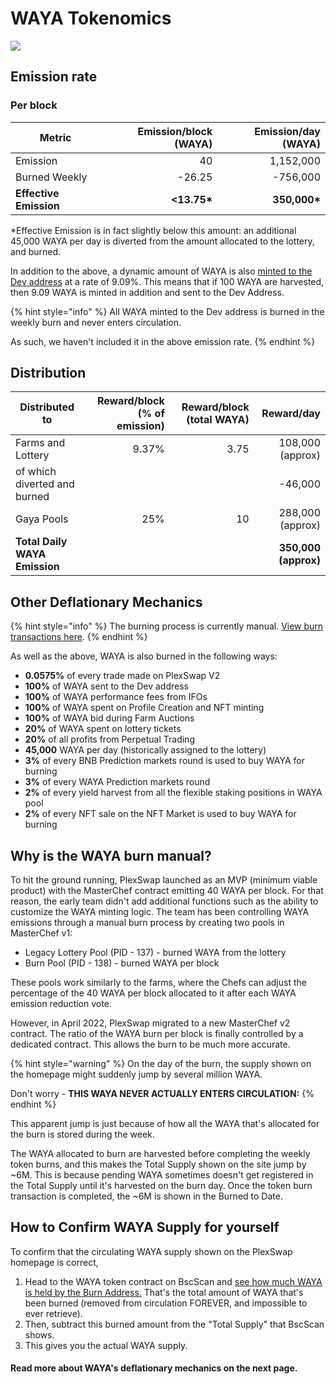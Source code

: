 # WAYA Tokenomics

![](../../.gitbook/assets/220628-en.png)

## **Emission rate** <a href="#emission-rate" id="emission-rate"></a>

### **Per block**

| **Metric**             | **Emission/block (WAYA)** | **Emission/day (WAYA)** |
| ---------------------- | ------------------------: | ----------------------: |
| Emission               |                        40 |               1,152,000 |
| Burned Weekly          |                    -26.25 |                -756,000 |
| **Effective Emission** |              **<13.75\*** |           **350,000\*** |

\*Effective Emission is in fact slightly below this amount: an additional 45,000 WAYA per day is diverted from the amount allocated to the lottery, and burned.

In addition to the above, a dynamic amount of WAYA is also [minted to the Dev address](https://bscscan.com/address/0xceba60280fb0ecd9a5a26a1552b90944770a4a0e#tokentxns) at a rate of 9.09%. This means that if 100 WAYA are harvested, then 9.09 WAYA is minted in addition and sent to the Dev Address.

{% hint style="info" %}
All WAYA minted to the Dev address is burned in the weekly burn and never enters circulation.&#x20;

As such, we haven't included it in the above emission rate.
{% endhint %}

## Distribution <a href="#distribution" id="distribution"></a>

| Distributed to                | Reward/block (% of emission) | Reward/block (total WAYA) |           Reward/day |
| ----------------------------- | ---------------------------: | ------------------------: | -------------------: |
| Farms and Lottery             |                        9.37% |                      3.75 |     108,000 (approx) |
| of which diverted and burned  |                              |                           |              -46,000 |
| Gaya Pools                   |                          25% |                        10 |     288,000 (approx) |
| **Total Daily WAYA Emission** |                              |                           | **350,000 (approx)** |

## **Other Deflationary Mechanics** <a href="#other-deflationary-mechanics" id="other-deflationary-mechanics"></a>

{% hint style="info" %}
The burning process is currently manual. [View burn transactions here](https://bscscan.com/token/0x0e09fabb73bd3ade0a17ecc321fd13a19e81ce82?a=0x000000000000000000000000000000000000dead).
{% endhint %}

As well as the above, WAYA is also burned in the following ways:

* **0.0575%** of every trade made on PlexSwap V2
* **100%** of WAYA sent to the Dev address
* **100%** of WAYA performance fees from IFOs
* **100%** of WAYA spent on Profile Creation and NFT minting
* **100%** of WAYA bid during Farm Auctions
* **20%** of WAYA spent on lottery tickets
* **20%** of all profits from Perpetual Trading
* **45,000** WAYA per day (historically assigned to the lottery)
* **3%** of every BNB Prediction markets round is used to buy WAYA for burning
* **3%** of every WAYA Prediction markets round
* **2%** of every yield harvest from all the flexible staking positions in WAYA pool
* **2%** of every NFT sale on the NFT Market is used to buy WAYA for burning

## Why is the WAYA burn manual?

To hit the ground running, PlexSwap launched as an MVP (minimum viable product) with the MasterChef contract emitting 40 WAYA per block. For that reason, the early team didn't add additional functions such as the ability to customize the WAYA minting logic. The team has been controlling WAYA emissions through a manual burn process by creating two pools in MasterChef v1:

* Legacy Lottery Pool (PID - 137) - burned WAYA from the lottery
* Burn Pool (PID - 138) - burned WAYA per block

These pools work similarly to the farms, where the Chefs can adjust the percentage of the 40 WAYA per block allocated to it after each WAYA emission reduction vote.

However, in April 2022, PlexSwap migrated to a new MasterChef v2 contract. The ratio of the WAYA burn per block is finally controlled by a dedicated contract. This allows the burn to be much more accurate.

{% hint style="warning" %}
On the day of the burn, the supply shown on the homepage might suddenly jump by several million WAYA.&#x20;

Don't worry - **THIS WAYA NEVER ACTUALLY ENTERS CIRCULATION:**
{% endhint %}

This apparent jump is just because of how all the WAYA that's allocated for the burn is stored during the week.&#x20;

The WAYA allocated to burn are harvested before completing the weekly token burns, and this makes the Total Supply shown on the site jump by \~6M. This is because pending WAYA sometimes doesn't get registered in the Total Supply until it's harvested on the burn day. Once the token burn transaction is completed, the \~6M is shown in the Burned to Date.&#x20;

## How to Confirm WAYA Supply for yourself

To confirm that the circulating WAYA supply shown on the PlexSwap homepage is correct,&#x20;

1. Head to the WAYA token contract on BscScan and [see how much WAYA is held by the Burn Address.](https://bscscan.com/token/0x0e09fabb73bd3ade0a17ecc321fd13a19e81ce82#balances) That's the total amount of WAYA that's been burned (removed from circulation FOREVER, and impossible to ever retrieve).
2. Then, subtract this burned amount from the "Total Supply" that BscScan shows.
3. This gives you the actual WAYA supply.



#### **Read more about WAYA's deflationary mechanics on the next page.** <a href="#read-more-about-wayas-deflationary-mechanics-on-the-next-page" id="read-more-about-wayas-deflationary-mechanics-on-the-next-page"></a>
